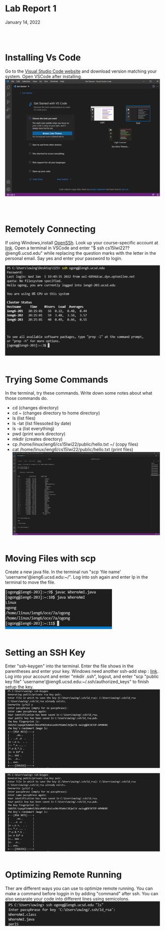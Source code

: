 # **Lab Report 1**
January 14, 2022
<br/><br/>
<br/><br/>
# Installing Vs Code
Go to the [Visual Studio Code website](https://code.visualstudio.com/) and download version matching your system. Open VSCode after installing.
![Image](image15.png)

<br/><br/>
# Remotely Connecting
If using Windows,install [OpenSSh](https://docs.microsoft.com/en-us/windows-server/administration/openssh/openssh_install_firstuse). Look up your course-specific account at [link](https://sdacs.ucsd.edu/~icc/index.php). Open a terminal in VSCode and enter "$ ssh cs15lwi22??@ieng6.ucsd.edu" while replacing the question marks with the letter in the personal email. Say yes and enter your password to login.

![Image](e76f545e57aaf6c80a7a066672da5f27.png)
<br/><br/>
# Trying Some Commands
In the terminal, try these commands. Write down some notes about what those commands do.
* cd (changes directory)
* cd ~ (changes directory to home directory)
* ls (list files)
* ls -lat (list filessoted by date)
* ls -a (list everything)
* pwd (print work directory)
* mkdir (creates directory)
* cp /home/linux/ieng6/cs15lwi22/public/hello.txt ~/ (copy files)
* cat /home/linux/ieng6/cs15lwi22/public/hello.txt (print files)
![Image](b5f852346db2b953ebfb59402d975e20.png)
<br/><br/>
# Moving Files with scp
Create a new java file. In the terminal run "scp 'file name' 'username'@ieng6.ucsd.edu:~/". Log into ssh again and enter lp in the terminal to move the file.

![Image](image12.png)
<br/><br/>
# Setting an SSH Key
Enter "ssh-keygen" into the terminal. Enter the file shows in the parentheses and enter your key. Windows need another  ssh-add step : [link](https://docs.microsoft.com/en-us/windows-server/administration/openssh/openssh_keymanagement#user-key-generation).  Log into your account and enter "mkdir .ssh", logout, and enter "scp "public key file" 'username'@ieng6.ucsd.edu:~/.ssh/authorized_keys" to finish setup the key.
![Image](ba45e9706ac8adddf882e97827814e46.png)

![Image](ba45e9706ac8adddf882e97827814e46.png)
<br/><br/>
# Optimizing Remote Running
Ther are different ways you can use to optimize remote running. You can make a command before loggin in by adding "command" after ssh. You can also separate your code into different lines using semicolons. 
![Image](9ac848ab6a13a434f3cb8492d682274b.png)